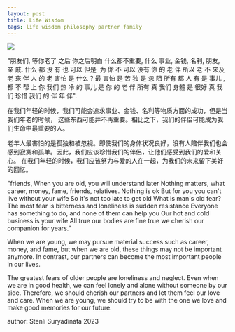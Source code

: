 ```yaml
---
layout: post
title: Life Wisdom 
tags: life wisdom philosophy partner family 
---
```


<img class="mx-auto w-1/2" src="{{site.baseurl}}/assets/img/cherish.jpeg">

"朋友们, 
等你老了 之后 你之后明白
什么都不重要, 什么 事业, 金钱, 名利, 朋友, 亲 戚. 什么  都 没 有 也 可以
但是  为 你 不 可以 没有 你 的 老 伴 
所以  老 不  來及  老 來 伴 
人  的 老   害怕 是 什么 ?
最 害怕 是 苦 独 是 忽 阻 
所有 都 人 有 是 事儿 , 都 不 帮 上 你
我们  热 冷 的 事儿 是 你 的 老 伴
所有 真 我们 身體 是 很好 真 我们  珍惜 我们 的 伴 年 伴". 

在我们年轻的时候，我们可能会追求事业、金钱、名利等物质方面的成功，但是当我们年老的时候，
这些东西可能并不再重要。相比之下，我们的伴侣可能成为我们生命中最重要的人。

老年人最害怕的是孤独和被忽视。即使我们的身体状况良好，没有人陪伴我们也会感到寂寞和孤单。因此，我们应该珍惜我们的伴侣，让他们感受到我们的爱和关心。
在我们年轻的时候，我们应该努力与爱的人在一起，为我们的未来留下美好的回忆。


"friends, 
When you are old, you will understand later
Nothing matters, what career, money, fame, friends, relatives. Nothing is ok
But for you you can't live without your wife
So it's not too late to get old
What is man's old fear?
The most fear is bitterness and loneliness is sudden resistance
Everyone has something to do, and none of them can help you
Our hot and cold business is your wife
All true our bodies are fine true we cherish our companion for years." 



When we are young, we may pursue material success such as career, money, and fame, 
but when we are old, these things may not be important anymore. 
In contrast, our partners can become the most important people in our lives.

The greatest fears of older people are loneliness and neglect. 
Even when we are in good health, we can feel lonely and alone without someone by our side. 
Therefore, we should cherish our partners and let them feel our love and care. 
When we are young, we should try to be with the one we love and make good memories for our future.

author:
Stenli Suryadinata
2023

